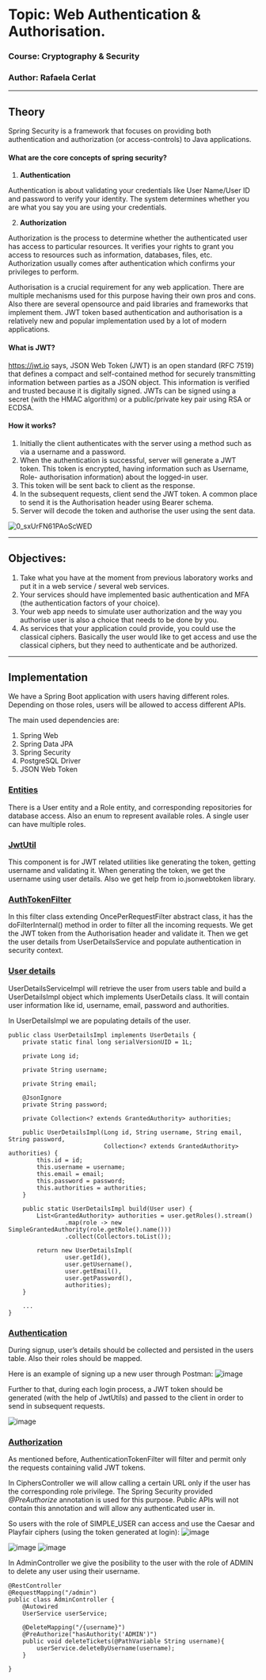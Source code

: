 # Topic: Web Authentication & Authorisation. 

### Course: Cryptography & Security
### Author: Rafaela Cerlat

----

## Theory

Spring Security is a framework that focuses on providing both authentication and authorization (or access-controls) to Java applications.

#### What are the core concepts of spring security?
1) **Authentication**

Authentication is about validating your credentials like User Name/User ID and password to verify your identity. The system determines whether you are what you say you are using your credentials.

2) **Authorization**

Authorization is the process to determine whether the authenticated user has access to particular resources. It verifies your rights to grant you access to resources such as information, databases, files, etc. Authorization usually comes after authentication which confirms your privileges to perform.


Authorisation is a crucial requirement for any web application. There are multiple mechanisms used for this purpose having their own pros and cons. Also there are several opensource and paid libraries and frameworks that implement them. JWT token based authentication and authorisation is a relatively new and popular implementation used by a lot of modern applications.
#### What is JWT?
https://jwt.io says, JSON Web Token (JWT) is an open standard (RFC 7519) that defines a compact and self-contained method for securely transmitting information between parties as a JSON object. This information is verified and trusted because it is digitally signed. JWTs can be signed using a secret (with the HMAC algorithm) or a public/private key pair using RSA or ECDSA.

#### How it works?
1. Initially the client authenticates with the server using a method such as via a username and a password.
2. When the authentication is successful, server will generate a JWT token. This token is encrypted, having information such as Username, Role- authorisation information) about the logged-in user.
3. This token will be sent back to client as the response.
4. In the subsequent requests, client send the JWT token. A common place to send it is the Authorisation header using Bearer schema.
5. Server will decode the token and authorise the user using the sent data.

![0_sxUrFN61PAoScWED](https://user-images.githubusercontent.com/41265306/208197763-8179a73c-ce3e-45fe-8dca-390c89ac7971.png)

----

## Objectives:
1. Take what you have at the moment from previous laboratory works and put it in a web service / several web services.
2. Your services should have implemented basic authentication and MFA (the authentication factors of your choice).
3. Your web app needs to simulate user authorization and the way you authorise user is also a choice that needs to be done by you.
4. As services that your application could provide, you could use the classical ciphers. Basically the user would like to get access and use the classical ciphers, but they need to authenticate and be authorized.

----

## Implementation 
We have a Spring Boot application with users having different roles. Depending on those roles, users will be allowed to access different APIs.

The main used dependencies are:
1. Spring Web
2. Spring Data JPA
3. Spring Security
4. PostgreSQL Driver
5. JSON Web Token

### [Entities](https://github.com/rafaelacerlat/CS-labs/tree/master/src/main/java/web/app/model)
There is a User entity and a Role entity, and corresponding repositories for database access. Also an enum to represent available roles. A single user can have multiple roles.


### [JwtUtil ](https://github.com/rafaelacerlat/CS-labs/blob/master/src/main/java/web/app/security/JwtUtil.java)
This component is for JWT related utilities like generating the token, getting username and validating it. When generating the token, we get the username using user details. Also we get help from io.jsonwebtoken library.

### [AuthTokenFilter](https://github.com/rafaelacerlat/CS-labs/blob/master/src/main/java/web/app/security/AuthTokenFilter.java)
In this filter class extending OncePerRequestFilter abstract class, it has the doFilterInternal() method in order to filter all the incoming requests. We get the JWT token from the Authorisation header and validate it. Then we get the user details from UserDetailsService and populate authentication in security context.

### [User details](https://github.com/rafaelacerlat/CS-labs/blob/master/src/main/java/web/app/service/UserDetailsServiceImpl.java)
UserDetailsServiceImpl will retrieve the user from users table and build a UserDetailsImpl object which implements UserDetails class. It will contain user information like id, username, email, password and authorities.

In UserDetailsImpl we are populating details of the user.
```
public class UserDetailsImpl implements UserDetails {
    private static final long serialVersionUID = 1L;

    private Long id;

    private String username;

    private String email;

    @JsonIgnore
    private String password;

    private Collection<? extends GrantedAuthority> authorities;

    public UserDetailsImpl(Long id, String username, String email, String password,
                           Collection<? extends GrantedAuthority> authorities) {
        this.id = id;
        this.username = username;
        this.email = email;
        this.password = password;
        this.authorities = authorities;
    }

    public static UserDetailsImpl build(User user) {
        List<GrantedAuthority> authorities = user.getRoles().stream()
                .map(role -> new SimpleGrantedAuthority(role.getRole().name()))
                .collect(Collectors.toList());

        return new UserDetailsImpl(
                user.getId(),
                user.getUsername(),
                user.getEmail(),
                user.getPassword(),
                authorities);
    }
    
    ...
}
```
### [Authentication](https://github.com/rafaelacerlat/CS-labs/blob/master/src/main/java/web/app/controller/AuthController.java)
During signup, user’s details should be collected and persisted in the users table. Also their roles should be mapped.

Here is an example of signing up a new user through Postman:
![image](https://user-images.githubusercontent.com/41265306/208195306-d2d0361b-1afc-46bf-9f65-6065be1b19f6.png)


Further to that, during each login process, a JWT token should be generated (with the help of JwtUtils) and passed to the client in order to send in subsequent requests.

![image](https://user-images.githubusercontent.com/41265306/208195479-aa913fc8-b323-4fd9-8da6-945805f7cddf.png)



### [Authorization](https://github.com/rafaelacerlat/CS-labs/blob/master/src/main/java/web/app/controller/CiphersController.java)
As mentioned before, AuthenticationTokenFilter will filter and permit only the requests containing valid JWT tokens.

In CiphersController we will allow calling a certain URL only if the user has the corresponding role privilege. The Spring Security provided *@PreAuthorize* annotation is used for this purpose. Public APIs will not contain this annotation and will allow any authenticated user in.

So users with the role of SIMPLE_USER can access and use the Caesar and Playfair ciphers (using the token generated at login):
![image](https://user-images.githubusercontent.com/41265306/208197019-1ee97742-7892-4066-ace3-9d4131df9164.png)



![image](https://user-images.githubusercontent.com/41265306/208196225-19694791-09b9-4347-a6f0-92a472b22543.png)
![image](https://user-images.githubusercontent.com/41265306/208196432-b3167e46-5247-49df-b132-a395bb0ae218.png)


In AdminController we give the posibility to the user with the role of ADMIN to delete any user using their username.
```
@RestController
@RequestMapping("/admin")
public class AdminController {
    @Autowired
    UserService userService;

    @DeleteMapping("/{username}")
    @PreAuthorize("hasAuthority('ADMIN')")
    public void deleteTickets(@PathVariable String username){
        userService.deleteByUsername(username);
    }

}
```






